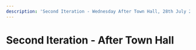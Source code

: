```yaml
---
description: 'Second Iteration - Wednesday After Town Hall, 28th July 2021'
---
```


# Second Iteration - After Town Hall

